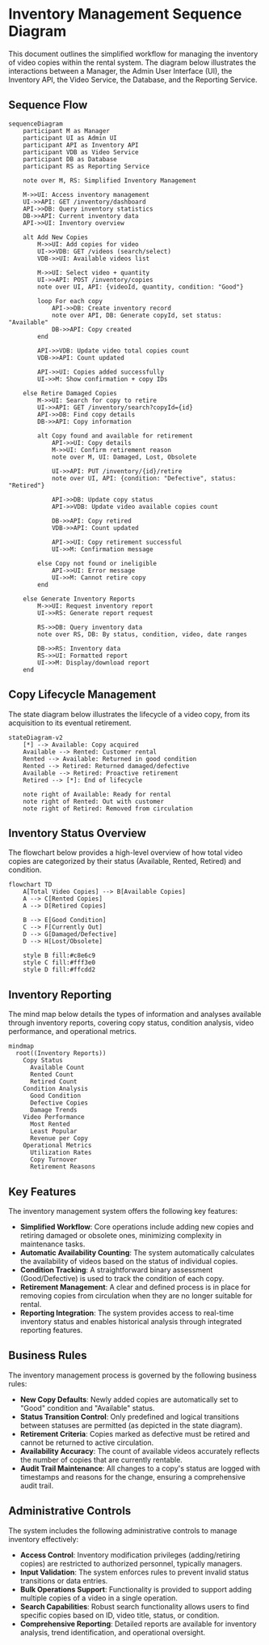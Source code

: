 # Inventory Management Sequence Diagram

This document outlines the simplified workflow for managing the inventory of video copies within the rental system. The diagram below illustrates the interactions between a Manager, the Admin User Interface (UI), the Inventory API, the Video Service, the Database, and the Reporting Service.

## Sequence Flow

```mermaid
sequenceDiagram
    participant M as Manager
    participant UI as Admin UI
    participant API as Inventory API
    participant VDB as Video Service
    participant DB as Database
    participant RS as Reporting Service

    note over M, RS: Simplified Inventory Management

    M->>UI: Access inventory management
    UI->>API: GET /inventory/dashboard
    API->>DB: Query inventory statistics
    DB->>API: Current inventory data
    API->>UI: Inventory overview

    alt Add New Copies
        M->>UI: Add copies for video
        UI->>VDB: GET /videos (search/select)
        VDB->>UI: Available videos list

        M->>UI: Select video + quantity
        UI->>API: POST /inventory/copies
        note over UI, API: {videoId, quantity, condition: "Good"}

        loop For each copy
            API->>DB: Create inventory record
            note over API, DB: Generate copyId, set status: "Available"
            DB->>API: Copy created
        end

        API->>VDB: Update video total copies count
        VDB->>API: Count updated

        API->>UI: Copies added successfully
        UI->>M: Show confirmation + copy IDs

    else Retire Damaged Copies
        M->>UI: Search for copy to retire
        UI->>API: GET /inventory/search?copyId={id}
        API->>DB: Find copy details
        DB->>API: Copy information

        alt Copy found and available for retirement
            API->>UI: Copy details
            M->>UI: Confirm retirement reason
            note over M, UI: Damaged, Lost, Obsolete

            UI->>API: PUT /inventory/{id}/retire
            note over UI, API: {condition: "Defective", status: "Retired"}

            API->>DB: Update copy status
            API->>VDB: Update video available copies count

            DB->>API: Copy retired
            VDB->>API: Count updated

            API->>UI: Copy retirement successful
            UI->>M: Confirmation message

        else Copy not found or ineligible
            API->>UI: Error message
            UI->>M: Cannot retire copy
        end

    else Generate Inventory Reports
        M->>UI: Request inventory report
        UI->>RS: Generate report request

        RS->>DB: Query inventory data
        note over RS, DB: By status, condition, video, date ranges

        DB->>RS: Inventory data
        RS->>UI: Formatted report
        UI->>M: Display/download report
    end
```

## Copy Lifecycle Management

The state diagram below illustrates the lifecycle of a video copy, from its acquisition to its eventual retirement.

```mermaid
stateDiagram-v2
    [*] --> Available: Copy acquired
    Available --> Rented: Customer rental
    Rented --> Available: Returned in good condition
    Rented --> Retired: Returned damaged/defective
    Available --> Retired: Proactive retirement
    Retired --> [*]: End of lifecycle

    note right of Available: Ready for rental
    note right of Rented: Out with customer
    note right of Retired: Removed from circulation
```

## Inventory Status Overview

The flowchart below provides a high-level overview of how total video copies are categorized by their status (Available, Rented, Retired) and condition.

```mermaid
flowchart TD
    A[Total Video Copies] --> B[Available Copies]
    A --> C[Rented Copies]
    A --> D[Retired Copies]

    B --> E[Good Condition]
    C --> F[Currently Out]
    D --> G[Damaged/Defective]
    D --> H[Lost/Obsolete]

    style B fill:#c8e6c9
    style C fill:#fff3e0
    style D fill:#ffcdd2
```

## Inventory Reporting

The mind map below details the types of information and analyses available through inventory reports, covering copy status, condition analysis, video performance, and operational metrics.

```mermaid
mindmap
  root((Inventory Reports))
    Copy Status
      Available Count
      Rented Count
      Retired Count
    Condition Analysis
      Good Condition
      Defective Copies
      Damage Trends
    Video Performance
      Most Rented
      Least Popular
      Revenue per Copy
    Operational Metrics
      Utilization Rates
      Copy Turnover
      Retirement Reasons
```

## Key Features

The inventory management system offers the following key features:

- **Simplified Workflow**: Core operations include adding new copies and retiring damaged or obsolete ones, minimizing complexity in maintenance tasks.
- **Automatic Availability Counting**: The system automatically calculates the availability of videos based on the status of individual copies.
- **Condition Tracking**: A straightforward binary assessment (Good/Defective) is used to track the condition of each copy.
- **Retirement Management**: A clear and defined process is in place for removing copies from circulation when they are no longer suitable for rental.
- **Reporting Integration**: The system provides access to real-time inventory status and enables historical analysis through integrated reporting features.

## Business Rules

The inventory management process is governed by the following business rules:

- **New Copy Defaults**: Newly added copies are automatically set to "Good" condition and "Available" status.
- **Status Transition Control**: Only predefined and logical transitions between statuses are permitted (as depicted in the state diagram).
- **Retirement Criteria**: Copies marked as defective must be retired and cannot be returned to active circulation.
- **Availability Accuracy**: The count of available videos accurately reflects the number of copies that are currently rentable.
- **Audit Trail Maintenance**: All changes to a copy's status are logged with timestamps and reasons for the change, ensuring a comprehensive audit trail.

## Administrative Controls

The system includes the following administrative controls to manage inventory effectively:

- **Access Control**: Inventory modification privileges (adding/retiring copies) are restricted to authorized personnel, typically managers.
- **Input Validation**: The system enforces rules to prevent invalid status transitions or data entries.
- **Bulk Operations Support**: Functionality is provided to support adding multiple copies of a video in a single operation.
- **Search Capabilities**: Robust search functionality allows users to find specific copies based on ID, video title, status, or condition.
- **Comprehensive Reporting**: Detailed reports are available for inventory analysis, trend identification, and operational oversight.
